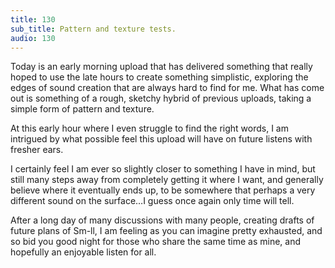 ```yaml
---
title: 130
sub_title: Pattern and texture tests.
audio: 130
---
```


Today is an early morning upload that has delivered something that really hoped to use the late hours to create something simplistic, exploring the edges of sound creation that are always hard to find for me. What has come out is something of a rough, sketchy hybrid of previous uploads, taking a simple form of pattern and texture.

At this early hour where I even struggle to find the right words, I am intrigued by what possible feel this upload will have on future listens with fresher ears.

I certainly feel I am ever so slightly closer to something I have in mind, but still many steps away from completely getting it where I want, and generally believe where it eventually ends up, to be somewhere that perhaps a very different sound on the surface…I guess once again only time will tell.

After a long day of many discussions with many people, creating drafts of future plans of Sm-ll, I am feeling as you can imagine pretty exhausted, and so bid you good night for those who share the same time as mine, and hopefully an enjoyable listen for all.